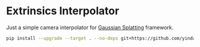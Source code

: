 # Extrinsics Interpolator

Just a simple camera interpolator for [Gaussian Splatting](https://github.com/yindaheng98/gaussian-splatting) framework.

```sh
pip install --upgrade --target . --no-deps git+https://github.com/yindaheng98/gaussian-splatting.git@master
```